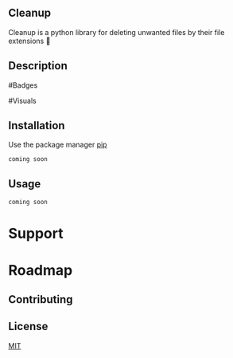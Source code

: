 ## Cleanup
Cleanup is a python library for deleting unwanted files by their file extensions 🎉

## Description

#Badges

#Visuals

## Installation
Use the package manager [pip](https://pip.pypa.io/en/stable)
```
coming soon
```

## Usage
```
coming soon
```

# Support

# Roadmap

## Contributing

## License
[MIT](https://choosealicense.com/licenses/mit/)